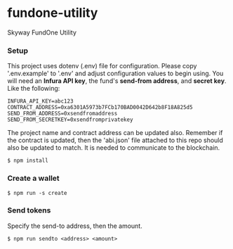 # fundone-utility
Skyway FundOne Utility

### Setup
This project uses dotenv (.env) file for configuration. Please copy '.env.example' to '.env' and adjust configuration values to begin using. You will need an **Infura API key**, the fund's **send-from address**, and **secret key**. Like the following:

	INFURA_API_KEY=abc123
	CONTRACT_ADDRESS=0xa6301A5973b7FCb170BAD0042D642b8F18A825d5
	SEND_FROM_ADDRESS=0xsendfromaddress
	SEND_FROM_SECRETKEY=0xsendfromprivatekey

The project name and contract address can be updated also. Remember if the contract is updated, then the 'abi.json' file attached to this repo should also be updated to match. It is needed to communicate to the blockchain.

`
$ npm install
`

### Create a wallet

`
$ npm run -s create
`

### Send tokens
Specify the send-to address, then the amount.

`
$ npm run sendto <address> <amount>
`